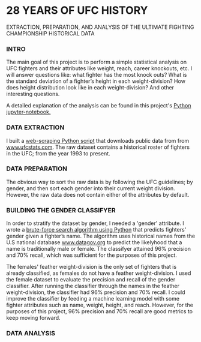 # 28 YEARS OF UFC HISTORY
EXTRACTION, PREPARATION, AND ANALYSIS OF THE ULTIMATE FIGHTING CHAMPIONSHIP HISTORICAL DATA
### INTRO
The main goal of this project is to perform a simple statistical analysis on UFC fighters and their attributes like weight, reach, career knockouts, etc. I will answer questions like: what fighter has the most knock outs? What is the standard deviation of a fighter’s height in each weight-division? How does height distribution look like in each weight-division? And other interesting questions.

A detailed explanation of the analysis can be found in this project's [Python jupyter-notebook.](https://github.com/estgarci/UFC-Data-Analysis/blob/main/exploratory_analysis.ipynb)
### DATA EXTRACTION
I built a [web-scraping Python script](https://github.com/estgarci/UFC-Data-Analysis/blob/main/data/extraction/extract_fighters.py) that downloads public data from from www.ufcstats.com. The raw dataset contains a historical roster of fighters in the UFC; from the year 1993 to present.
### DATA PREPARATION
The obvious way to sort the raw data is by following the UFC guidelines; by gender, and then sort each gender into their current weight division. However, the raw data does not contain either of the attributes by default.
### BUILDING THE GENDER CLASSIFYER
In order to stratify the dataset by gender, I needed a 'gender' attribute. I wrote a [brute-force search algorithm using Python](https://github.com/estgarci/UFC-Data-Analysis/blob/main/name_sex_classifier/sex_classifier.py) that predicts fighters' gender given a fighter’s name. The algorithm uses historical names from the U.S national database www.datagov.org to predict the likelyhood that a name is traditionally male or female. The classifyer attained 96% precision and 70% recall, which was sufficient for the purposes of this project.

The females' feather weight-division is the only set of fighters that is already classified, as females do not have a feather weight-division. I used the female dataset to evaluate the precision and recall of the gender classifier. After running the classifier through the names in the feather weight-division, the classifier had 96% precision and 70% recall. I could improve the classifier by feeding a machine learning model with some fighter attributes such as name, weight, height, and reach. However, for the purposes of this project, 96% precision and 70% recall are good metrics to keep moving forward.
### DATA ANALYSIS

